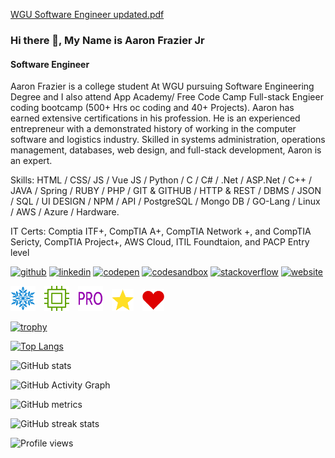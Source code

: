 [WGU Software Engineer updated.pdf](https://github.com/Mrfrazier14/Mrfrazier14/files/10817130/WGU.Software.Engineer.updated.pdf)
### Hi there 👋, My Name is Aaron Frazier Jr
#### Software Engineer 
Aaron Frazier is a college student At WGU pursuing Software Engineering Degree and I also attend App Academy/ Free Code Camp Full-stack Engieer coding bootcamp (500+ Hrs oc coding and 40+ Projects). Aaron has earned extensive certifications in his profession. He is an experienced entrepreneur with a demonstrated history of working in the computer software and logistics industry. Skilled in systems administration, operations management, databases, web design, and full-stack development, Aaron is an expert.

Skills: HTML / CSS/ JS / Vue JS / Python / C / C# / .Net / ASP.Net / C++ / JAVA / Spring / RUBY / PHP / GIT & GITHUB / HTTP & REST / DBMS / JSON / SQL / UI DESIGN / NPM / API / PostgreSQL / Mongo DB / GO-Lang / Linux / AWS / Azure / Hardware.


IT Certs: Comptia ITF+, CompTIA A+, CompTIA Network +, and CompTIA Sericty, CompTIA Project+, AWS Cloud, ITIL Foundtaion, and  PACP Entry level

[<img src='https://cdn.jsdelivr.net/npm/simple-icons@3.0.1/icons/github.svg' alt='github' height='40'>](https://github.com/Mrfrazier14)  [<img src='https://cdn.jsdelivr.net/npm/simple-icons@3.0.1/icons/linkedin.svg' alt='linkedin' height='40'>](https://www.linkedin.com/in/www.linkedin.com/in/aaron-frazier-jr/)  [<img src='https://cdn.jsdelivr.net/npm/simple-icons@3.0.1/icons/codepen.svg' alt='codepen' height='40'>](https://codepen.io/https://codepen.io/mrfrazier14)  [<img src='https://cdn.jsdelivr.net/npm/simple-icons@3.0.1/icons/codesandbox.svg' alt='codesandbox' height='40'>](https://codesandbox.io/u/https://codesandbox.io/dashboard/recent?workspace=fd883a21-b9ed-4e34-a124-0ade05ead418)  [<img src='https://cdn.jsdelivr.net/npm/simple-icons@3.0.1/icons/stackoverflow.svg' alt='stackoverflow' height='40'>](https://stackoverflow.com/users/https://stackoverflow.com/users/17968333/aaron-frazier-jr)  [<img src='https://cdn.jsdelivr.net/npm/simple-icons@3.0.1/icons/icloud.svg' alt='website' height='40'>](https://www.northstardevelopmentllc.com/)  

<a href='https://archiveprogram.github.com/'><img src='https://raw.githubusercontent.com/acervenky/animated-github-badges/master/assets/acbadge.gif' width='40' height='40'></a> <a href='https://docs.github.com/en/developers'><img src='https://raw.githubusercontent.com/acervenky/animated-github-badges/master/assets/devbadge.gif' width='40' height='40'></a> <a href='https://github.com/pricing'><img src='https://raw.githubusercontent.com/acervenky/animated-github-badges/master/assets/pro.gif' width='40' height='40'></a> <a href='https://stars.github.com/'><img src='https://raw.githubusercontent.com/acervenky/animated-github-badges/master/assets/starbadge.gif' width='35' height='35'></a> <a href='https://docs.github.com/en/github/supporting-the-open-source-community-with-github-sponsors'><img src='https://raw.githubusercontent.com/acervenky/animated-github-badges/master/assets/sponsorbadge.gif' width='35' height='35'></a> 

[![trophy](https://github-profile-trophy.vercel.app/?username=Mrfrazier14)](https://github.com/ryo-ma/github-profile-trophy)

[![Top Langs](https://github-readme-stats.vercel.app/api/top-langs/?username=Mrfrazier14)](https://github.com/anuraghazra/github-readme-stats)

![GitHub stats](https://github-readme-stats.vercel.app/api?username=Mrfrazier14&show_icons=true&count_private=true) 

![GitHub Activity Graph](https://activity-graph.herokuapp.com/graph?username=Mrfrazier14)

![GitHub metrics](https://metrics.lecoq.io/Mrfrazier14)

![GitHub streak stats](https://streak-stats.demolab.com/?user=Mrfrazier14)

![Profile views](https://gpvc.arturio.dev/Mrfrazier14)

